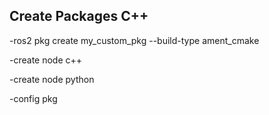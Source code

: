 Create Packages C++
-------

-ros2 pkg create my_custom_pkg --build-type ament_cmake

-create node c++

-create node python

-config pkg
